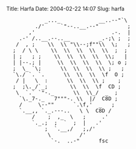 Title: Harfa
Date: 2004-02-22 14:07
Slug: harfa

<pre>
            _..._            __..--"`\
         ./'     `"--..__.--"         ;
       ,'                        .-.  |
    .-' /..__.--..__         _.-;\ ;  ;
   /  , ;    \\  \\ "\\--;f""\\  \;   ;
  ;  / \ \    \\  \\  \\  \\  \\  ;  ;
  | ;   ; ;    \\  \\  \\  \\  \\;   |
  | |--.; |     \\  \\  \\  \\  \; o ;
  ;  \_ `\;      \\  \\  \\  \\ ;   ;
  `\./ `. `.      \\  \\  \\  \f  O ;
   / |   \  :      \\  \\  \\ ;    ;
  ;  ;\._/`_;       \\  \\  \f  CD ;
   \  `.` `"-._      \\  \\_/  _  ;
    `\._7-._   7"""-. \\  |/  C8D ;
    /     \--""      `.\f,'  _   ;
    `.__,, `._.---..   \ \  C8D /
        /    ;  ,_  \   ;     .'
        `._.;  ;  `  ;  |   .'
            ;  `.__,/   ;,/'
             \         /'
              `-.__..-"      fsc
</pre>

